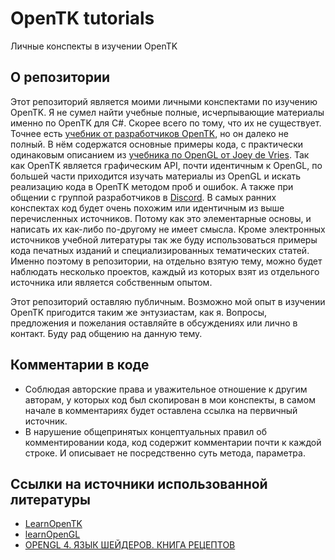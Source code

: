 OpenTK tutorials
=========================================================

Личные конспекты в изучении OpenTK

О репозитории
-------------

Этот репозиторий является моими личными конспектами по изучению OpenTK. Я не сумел найти учебные полные, исчерпывающие материалы именно по OpenTK для C#. Скорее всего по тому, что их не существует. Точнее есть [учебник от разработчиков OpenTK][LearnOpenTK], но он далеко не полный. В нём содержатся основные примеры кода, с практически одинаковым описанием из [учебника по OpenGL от Joey de Vries][learnOpenGL]. Так как OpenTK является графическим API, почти идентичным к OpenGL, по большей части приходится изучать материалы из OpenGL и искать реализацию кода в OpenTK методом проб и ошибок. А также при общении с группой разработчиков в [Discord][Discord]. В самых ранних конспектах код будет очень похожим или идентичным из выше перечисленных источников. Потому как это элементарные основы, и написать их как-либо по-другому не имеет смысла. Кроме электронных источников учебной литературы так же буду использоваться примеры кода печатных изданий и специализированных тематических статей. Именно поэтому в репозитории, на отдельно взятую тему, можно будет наблюдать несколько проектов, каждый из которых взят из отдельного источника или является собственным опытом.

Этот репозиторий оставляю публичным. Возможно мой опыт в изучении OpenTK пригодится таким же энтузиастам, как я. Вопросы, предложения и пожелания оставляйте в обсуждениях или лично в контакт. Буду рад общению на данную тему.

Комментарии в коде
-------------

* Соблюдая авторские права и уважительное отношение к другим авторам, у которых код был скопирован в мои конспекты, в самом начале в комментариях будет оставлена ссылка на первичный источник.
* В нарушение общепринятых концептуальных правил об комментировании кода, код содержит комментарии почти к каждой строке. И описывает не посредственно суть метода, параметра.

Ссылки на источники использованной литературы
-------------

* [LearnOpenTK](https://opentk.net/learn/index.html)
* [learnOpenGL](https://learnopengl.com/)
* [OPENGL 4. ЯЗЫК ШЕЙДЕРОВ. КНИГА РЕЦЕПТОВ](https://dmkpress.com/catalog/computer/programming/978-5-97060-255-3/)


[LearnOpenTK]: https://opentk.net/learn/index.html
[Discord]: https://discord.gg/6HqD48s
[learnOpenGL]: https://learnopengl.com/
[OPENGL 4. ЯЗЫК ШЕЙДЕРОВ. КНИГА РЕЦЕПТОВ]: https://dmkpress.com/catalog/computer/programming/978-5-97060-255-3/
[Изучайте компьютерную графику с нуля!]: https://www.scratchapixel.com/
